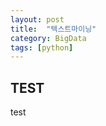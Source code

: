 ```yaml
---
layout: post
title:  "텍스트마이닝"
category: BigData
tags: [python]
---
```



## **TEST**

test

<!-- more -->
